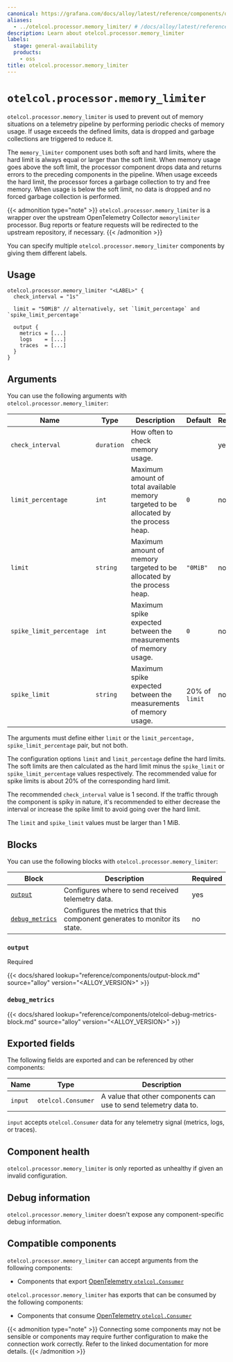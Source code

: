 ```yaml
---
canonical: https://grafana.com/docs/alloy/latest/reference/components/otelcol/otelcol.processor.memory_limiter/
aliases:
  - ../otelcol.processor.memory_limiter/ # /docs/alloy/latest/reference/otelcol.processor.memory_limiter/
description: Learn about otelcol.processor.memory_limiter
labels:
  stage: general-availability
  products:
    - oss
title: otelcol.processor.memory_limiter
---
```


# `otelcol.processor.memory_limiter`

`otelcol.processor.memory_limiter` is used to prevent out of memory situations on a telemetry pipeline by performing periodic checks of memory usage.
If usage exceeds the defined limits, data is dropped and garbage collections are triggered to reduce it.

The `memory_limiter` component uses both soft and hard limits, where the hard limit is always equal or larger than the soft limit.
When memory usage goes above the soft limit, the processor component drops data and returns errors to the preceding components in the pipeline.
When usage exceeds the hard limit, the processor forces a garbage collection to try and free memory.
When usage is below the soft limit, no data is dropped and no forced garbage collection is performed.

{{< admonition type="note" >}}
`otelcol.processor.memory_limiter` is a wrapper over the upstream OpenTelemetry Collector `memorylimiter` processor.
Bug reports or feature requests will be redirected to the upstream repository, if necessary.
{{< /admonition >}}

You can specify multiple `otelcol.processor.memory_limiter` components by giving them different labels.

## Usage

```alloy
otelcol.processor.memory_limiter "<LABEL>" {
  check_interval = "1s"

  limit = "50MiB" // alternatively, set `limit_percentage` and `spike_limit_percentage`

  output {
    metrics = [...]
    logs    = [...]
    traces  = [...]
  }
}
```

## Arguments

You can use the following arguments with `otelcol.processor.memory_limiter`:

| Name                     | Type       | Description                                                                            | Default        | Required |
| ------------------------ | ---------- | -------------------------------------------------------------------------------------- | -------------- | -------- |
| `check_interval`         | `duration` | How often to check memory usage.                                                       |                | yes      |
| `limit_percentage`       | `int`      | Maximum amount of total available memory targeted to be allocated by the process heap. | `0`            | no       |
| `limit`                  | `string`   | Maximum amount of memory targeted to be allocated by the process heap.                 | `"0MiB"`       | no       |
| `spike_limit_percentage` | `int`      | Maximum spike expected between the measurements of memory usage.                       | `0`            | no       |
| `spike_limit`            | `string`   | Maximum spike expected between the measurements of memory usage.                       | 20% of `limit` | no       |

The arguments must define either `limit` or the `limit_percentage, spike_limit_percentage` pair, but not both.

The configuration options `limit` and `limit_percentage` define the hard limits.
The soft limits are then calculated as the hard limit minus the `spike_limit` or `spike_limit_percentage` values respectively.
The recommended value for spike limits is about 20% of the corresponding hard limit.

The recommended `check_interval` value is 1 second.
If the traffic through the component is spiky in nature, it's recommended to either decrease the interval or increase the spike limit to avoid going over the hard limit.

The `limit` and `spike_limit` values must be larger than 1 MiB.

## Blocks

You can use the following blocks with `otelcol.processor.memory_limiter`:

| Block                            | Description                                                                | Required |
| -------------------------------- | -------------------------------------------------------------------------- | -------- |
| [`output`][output]               | Configures where to send received telemetry data.                          | yes      |
| [`debug_metrics`][debug_metrics] | Configures the metrics that this component generates to monitor its state. | no       |

[output]: #output
[debug_metrics]: #debug_metrics

### `output`

<span class="badge docs-labels__stage docs-labels__item">Required</span>

{{< docs/shared lookup="reference/components/output-block.md" source="alloy" version="<ALLOY_VERSION>" >}}

### `debug_metrics`

{{< docs/shared lookup="reference/components/otelcol-debug-metrics-block.md" source="alloy" version="<ALLOY_VERSION>" >}}

## Exported fields

The following fields are exported and can be referenced by other components:

| Name    | Type               | Description                                                      |
| ------- | ------------------ | ---------------------------------------------------------------- |
| `input` | `otelcol.Consumer` | A value that other components can use to send telemetry data to. |

`input` accepts `otelcol.Consumer` data for any telemetry signal (metrics, logs, or traces).

## Component health

`otelcol.processor.memory_limiter` is only reported as unhealthy if given an invalid configuration.

## Debug information

`otelcol.processor.memory_limiter` doesn't expose any component-specific debug information.

<!-- START GENERATED COMPATIBLE COMPONENTS -->

## Compatible components

`otelcol.processor.memory_limiter` can accept arguments from the following components:

- Components that export [OpenTelemetry `otelcol.Consumer`](../../../compatibility/#opentelemetry-otelcolconsumer-exporters)

`otelcol.processor.memory_limiter` has exports that can be consumed by the following components:

- Components that consume [OpenTelemetry `otelcol.Consumer`](../../../compatibility/#opentelemetry-otelcolconsumer-consumers)

{{< admonition type="note" >}}
Connecting some components may not be sensible or components may require further configuration to make the connection work correctly.
Refer to the linked documentation for more details.
{{< /admonition >}}

<!-- END GENERATED COMPATIBLE COMPONENTS -->